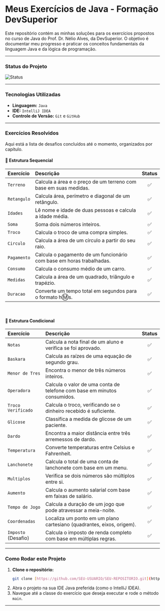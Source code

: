 # Meus Exercícios de Java - Formação DevSuperior

Este repositório contém as minhas soluções para os exercícios propostos no curso de Java do Prof. Dr. Nélio Alves, da DevSuperior. O objetivo é documentar meu progresso e praticar os conceitos fundamentais da linguagem Java e da lógica de programação.

---

### Status do Projeto

![Status](https://img.shields.io/badge/STATUS-EM%20PROGRESSO-green)

---

### Tecnologias Utilizadas

* **Linguagem:** `Java`
* **IDE:** `IntelliJ IDEA`
* **Controle de Versão:** `Git` e `GitHub`

---

### Exercícios Resolvidos

Aqui está a lista de desafios concluídos até o momento, organizados por capítulo.

#### 📁 Estrutura Sequencial

| Exercício | Descrição | Status |
| :--- | :--- | :---: |
| `Terreno` | Calcula a área e o preço de um terreno com base em suas medidas. | ✅ |
| `Retangulo` | Calcula área, perímetro e diagonal de um retângulo. | ✅ |
| `Idades` | Lê nome e idade de duas pessoas e calcula a idade média. | ✅ |
| `Soma` | Soma dois números inteiros. | ✅ |
| `Troco` | Calcula o troco de uma compra simples. | ✅ |
| `Circulo` | Calcula a área de um círculo a partir do seu raio. | ✅ |
| `Pagamento` | Calcula o pagamento de um funcionário com base em horas trabalhadas. | ✅ |
| `Consumo` | Calcula o consumo médio de um carro. | ✅ |
| `Medidas` | Calcula a área de um quadrado, triângulo e trapézio. | ✅ |
| `Duracao` | Converte um tempo total em segundos para o formato h:m:s. | ✅ |

<br>

#### 📁 Estrutura Condicional

| Exercício | Descrição | Status |
| :--- | :--- | :---: |
| `Notas` | Calcula a nota final de um aluno e verifica se foi aprovado. | ✅ |
| `Baskara` | Calcula as raízes de uma equação de segundo grau. | ✅ |
| `Menor de Tres` | Encontra o menor de três números inteiros. | ✅ |
| `Operadora` | Calcula o valor de uma conta de telefone com base em minutos consumidos. | ✅ |
| `Troco Verificado` | Calcula o troco, verificando se o dinheiro recebido é suficiente. | ✅ |
| `Glicose` | Classifica a medida de glicose de um paciente. | ✅ |
| `Dardo` | Encontra a maior distância entre três arremessos de dardo. | ✅ |
| `Temperatura` | Converte temperaturas entre Celsius e Fahrenheit. | ✅ |
| `Lanchonete` | Calcula o total de uma conta de lanchonete com base em um menu. | ✅ |
| `Multiplos` | Verifica se dois números são múltiplos entre si. | ✅ |
| `Aumento` | Calcula o aumento salarial com base em faixas de salário. | ✅ |
| `Tempo de Jogo` | Calcula a duração de um jogo que pode atravessar a meia-noite. | ✅ |
| `Coordenadas`| Localiza um ponto em um plano cartesiano (quadrantes, eixos, origem). | ✅ |
| `Imposto` (Desafio)| Calcula o imposto de renda completo com base em múltiplas regras. | ✅ |

---

### Como Rodar este Projeto

1.  **Clone o repositório:**
    ```bash
    git clone [https://github.com/SEU-USUARIO/SEU-REPOSITORIO.git](https://github.com/SEU-USUARIO/SEU-REPOSITORIO.git)
    ```
2.  Abra o projeto na sua IDE Java preferida (como o IntelliJ IDEA).
3.  Navegue até a classe do exercício que deseja executar e rode o método `main`.

---
